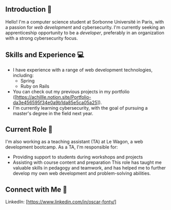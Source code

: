 ## Introduction 👋
Hello! I'm a computer science student at Sorbonne Université in Paris, with a passion for *web development* and cybersecurity. I'm currently seeking an apprenticeship opportunity to be a *developer*, preferably in an organization with a strong cybersecurity focus.

## Skills and Experience 💻
* I have experience with a range of web development technologies, including:
  * Spring
  * Ruby on Rails
* You can check out my previous projects in my portfolio ([https://achillle.notion.site/Portfolio-da3e456595f34e0a9b1da85e5ca05a25]).
* I'm currently learning cybersecurity, with the goal of pursuing a master's degree in the field next year.

## Current Role 🏫
I'm also working as a teaching assistant (TA) at Le Wagon, a web development bootcamp. As a TA, I'm responsible for:
  * Providing support to students during workshops and projects
  * Assisting with course content and preparation
This role has taught me valuable skills in pedagogy and teamwork, and has helped me to further develop my own web development and problem-solving abilities.

## Connect with Me 🔗
LinkedIn: [https://www.linkedin.com/in/oscar-fonty/]
